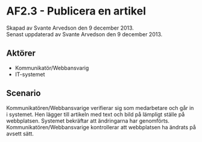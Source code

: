 # AF2.3 - Publicera en artikel
Skapad av Svante Arvedson den 9 december 2013.      
Senast uppdaterad av Svante Arvedson den 9 december 2013.

## Aktörer
* Kommunikatör/Webbansvarig
* IT-systemet

## Scenario
Kommunikatören/Webbansvarige verifierar sig som medarbetare och går in i 
systemet. Hen lägger till artikeln med text och bild på lämpligt ställe på 
webbplatsen. Systemet bekräftar att ändringarna har genomförts. 
Kommunikatören/Webbansvarige kontrollerar att webbplatsen ha ändrats på avsett 
sätt.